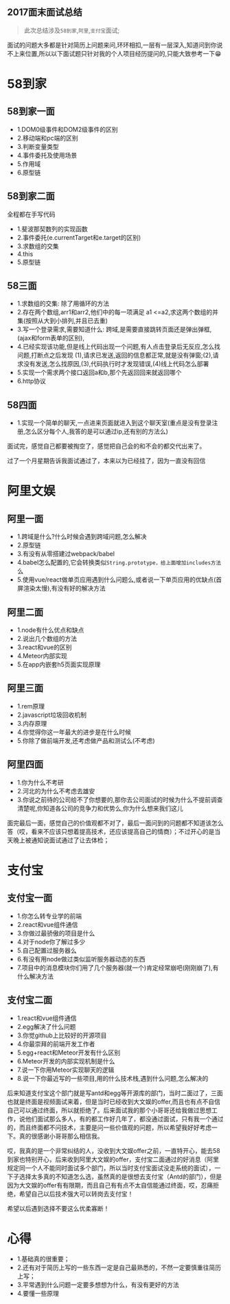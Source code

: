 ## 2017面末面试总结

> 此次总结涉及`58到家`,`阿里`,`支付宝`面试;

面试的问题大多都是针对简历上问题来问,环环相扣,一层有一层深入,知道问到你说不上来位置,所以以下面试题只针对我的个人项目经历提问的,只能大致参考一下😁


# 58到家

## 58到家一面
- 1.DOM0级事件和DOM2级事件的区别
- 2.移动端和pc端的区别
- 3.判断变量类型
- 4.事件委托及使用场景
- 5.作用域
- 6.原型链


## 58到家二面
全程都在手写代码
- 1.斐波那契数列的实现函数
- 2.事件委托(e.currentTarget和e.target的区别)
- 3.求数组的交集
- 4.this
- 5.原型链


## 58三面
- 1.求数组的交集: 除了用循环的方法
- 2.存在两个数组,arr1和arr2,他们中的每一项满足 a1 <=a2,求这两个数组的并集(按照从大到小排列,并且已去重)
- 3.写一个登录需求,需要知道什么: 跨域,是需要直接跳转页面还是弹出弹框,(ajax和form表单的区别),
- 4.已经实现该功能,但是线上代码出现一个问题,有人点击登录后无反应,怎么找问题,打断点之后发现
(1),请求已发送,返回的信息都正常,就是没有弹窗;(2),请求没有发送,怎么找原因,(3),代码执行时才发现错误,(4)线上代码怎么部署
- 5.实现一个需求两个接口返回a和b,那个先返回回来就返回哪个
- 6.http协议


## 58四面

- 1.实现一个简单的聊天,一点进来页面就进入到这个聊天室(重点是没有登录注册,怎么区分每个人,我答的是可以通过ip,还有别的方法么)

面试完，感觉自己都要被掏空了，感觉把自己会的和不会的都交代出来了。

过了一个月星期告诉我面试通过了，本来以为已经挂了，因为一直没有回信

# 阿里文娱

## 阿里一面
- 1.跨域是什么?什么时候会遇到跨域问题,怎么解决
- 2.原型链
- 3.有没有从零搭建过webpack/babel
- 4.babel怎么配置的,它会转换类似`String.prototype，给上面增加includes方法`么
- 5.使用vue/react做单页应用遇到什么问题么,或者说一下单页应用的优缺点(首屏渲染太慢),有没有好的解决方法


## 阿里二面
- 1.node有什么优点和缺点
- 2.说出几个数组的方法
- 3.react和vue的区别
- 4.Meteor内部实现
- 5.在app内嵌套h5页面实现原理

## 阿里三面
- 1.rem原理
- 2.javascript垃圾回收机制
- 3.内存原理
- 4.你觉得你这一年最大的进步是在什么时候
- 5.你除了做前端开发,还考虑做产品和测试么(不考虑)

## 阿里四面

- 1.你为什么不考研
- 2.河北的为什么不考虑去雄安
- 3.你说之前待的公司给不了你想要的,那你去公司面试的时候为什么不提前调查清楚呢,你知道各公司的竞争力和优势么,你为什么想来我们这儿

面完最后一面，感觉自己的价值观都不对了，最后一面问到的问题都不知道该怎么答（哎，看来不应该只想着提高技术，还应该提高自己的情商）；不过开心的是当天晚上被通知说面试通过了让去体检；

# 支付宝

## 支付宝一面
- 1.你怎么转专业学的前端
- 2.react和vue组件通信
- 3.你做过最骄傲的项目是什么
- 4.对于node你了解过多少
- 5.自己配置过服务器么
- 6.有没有用node做过类似监听服务器动态的东西
- 7.项目中的消息模块你们用了几个服务器(就一个)肯定经常崩吧(刚刚崩了),有什么解决方法

## 支付宝二面
- 1.react和vue组件通信
- 2.egg解决了什么问题
- 3.你觉github上比较好的开源项目
- 4.你最崇拜的前端开发工作者
- 5.egg+react和Meteor开发有什么区别
- 6.Meteor开发的内部实现机制是什么
- 7.说一下你用Meteor实现聊天的逻辑
- 8.说一下你最近写的一些项目,用的什么技术栈,遇到什么问题,怎么解决的

后来知道支付宝这个部门就是写antd和egg等开源库的部门，当时二面过了，三面也就是终面是视频面试来着，但是当时已经收到大文娱的offer,而且也有点不自信自己可以通过终面，所以就拒绝了。后来面试我的那个小哥哥还给我做过思想工作，说他们面试那么多人，有的都工作好几年了，都没通过面试，只有我一个通过的，而且终面都不问技术，主要是问一些价值观的问题，所以希望我好好考虑一下。真的很感谢小哥哥那么相信我。

哎，我真的是一个非常纠结的人，没收到大文娱offer之前，一直特开心，能去58到家也特别开心，后来收到阿里大文娱的offer，支付宝二面通过的好消息（阿里规定同一个人不能同时面试多个部门，所以当时支付宝面试没走系统的面试），一下子选择太多真的不知道怎么选，虽然真的是很想去支付宝（Antd的部门），但是因为大文娱的offer有有限期，而且自己有有点不太自信能通过终面，哎，忍痛拒绝，希望自己以后技术强大可以转岗去支付宝！

希望以后遇到选择不要这么优柔寡断！

# 心得
- 1.基础真的很重要；
- 2.还有对于简历上写的一些东西一定是自己最熟悉的，不然一定要慎重往简历上写；
- 3.平常遇到什么问题一定要多想想为什么，有没有更好的方法
- 4.要懂一些原理